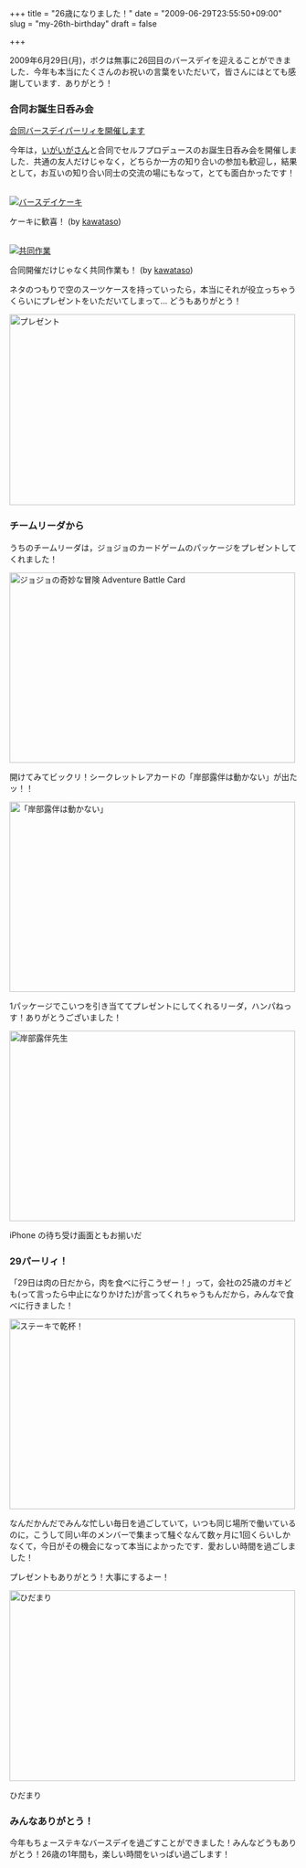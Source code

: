 +++
title = "26歳になりました！"
date = "2009-06-29T23:55:50+09:00"
slug = "my-26th-birthday"
draft = false

+++

<p>2009年6月29日(月)，ボクは無事に26回目のバースデイを迎えることができました．今年も本当にたくさんのお祝いの言葉をいただいて，皆さんにはとても感謝しています．ありがとう！</p>
<h3>合同お誕生日呑み会</h3>
<p><a href="http://june29.jp/2009/06/01/collaborative-birthday-party-with-igaiga/" title="合同バースデイパーリィを開催します - 準二級.jp">合同バースデイパーリィを開催します</a></p>
<p>今年は，<a title="igaiga diary" href="http://igarashikuniaki.net/tdiary/">いがいがさん</a>と合同でセルフプロデュースのお誕生日呑み会を開催しました．共通の友人だけじゃなく，どちらか一方の知り合いの参加も歓迎し，結果として，お互いの知り合い同士の交流の場にもなって，とても面白かったです！</p>
<p><a href="http://www.flickr.com/photos/kawataso/3663497499/" title="DSC_9789 on Flickr - Photo Sharing!"><br />
  <img src="http://farm3.static.flickr.com/2581/3663497499_5b84c88ee3.jpg" alt="バースデイケーキ" /><br />
</a></p>
<p class="photo-caption">ケーキに歓喜！ (by <a href="http://www.flickr.com/photos/kawataso/" title="Flickr: kawataso's Photostream">kawataso</a>)</p>
<p><a href="http://www.flickr.com/photos/kawataso/3664299662/in/set-72157620613487114/" title="DSC_9804 on Flickr - Photo Sharing!"><br />
  <img src="http://farm4.static.flickr.com/3327/3664299662_b6715ddb93.jpg" alt="共同作業" /><br />
</a></p>
<p class="photo-caption">合同開催だけじゃなく共同作業も！ (by <a href="http://www.flickr.com/photos/kawataso/" title="Flickr: kawataso's Photostream">kawataso</a>)</p>
<p>ネタのつもりで空のスーツケースを持っていったら，本当にそれが役立っちゃうくらいにプレゼントをいただいてしまって… どうもありがとう！</p>
<p><a href="http://www.flickr.com/photos/june29/3671735441/" title="プレゼント by june29, on Flickr"><img src="http://farm4.static.flickr.com/3643/3671735441_30686fb772.jpg" width="500" height="334" alt="プレゼント" /></a></p>
<h3>チームリーダから</h3>
<p>うちのチームリーダは，ジョジョのカードゲームのパッケージをプレゼントしてくれました！</p>
<p><a href="http://www.flickr.com/photos/june29/3669736871/" title="ジョジョの奇妙な冒険 Adventure Battle Card by june29, on Flickr"><img src="http://farm4.static.flickr.com/3375/3669736871_071c610e98.jpg" width="500" height="333" alt="ジョジョの奇妙な冒険 Adventure Battle Card" /></a></p>
<p>開けてみてビックリ！シークレットレアカードの「岸部露伴は動かない」が出たッ！！</p>
<p><a href="http://www.flickr.com/photos/june29/3670542434/" title="「岸部露伴は動かない」 by june29, on Flickr"><img src="http://farm4.static.flickr.com/3341/3670542434_06b56ccafd.jpg" width="500" height="333" alt="「岸部露伴は動かない」" /></a></p>
<p>1パッケージでこいつを引き当ててプレゼントにしてくれるリーダ，ハンパねっす！ありがとうございました！</p>
<p><a href="http://www.flickr.com/photos/june29/3669737327/" title="岸部露伴先生 by june29, on Flickr"><img src="http://farm4.static.flickr.com/3386/3669737327_b24939d6b2.jpg" width="500" height="333" alt="岸部露伴先生" /></a></p>
<p class="photo-caption">iPhone の待ち受け画面ともお揃いだ</p>
<h3>29パーリィ！</h3>
<p>「29日は肉の日だから，肉を食べに行こうぜー！」って，会社の25歳のガキども(って言ったら中止になりかけた)が言ってくれちゃうもんだから，みんなで食べに行きました！</p>
<p><a href="http://www.flickr.com/photos/june29/3672244548/" title="ステーキで乾杯！ by june29, on Flickr"><img src="http://farm3.static.flickr.com/2472/3672244548_3116871d77.jpg" width="500" height="333" alt="ステーキで乾杯！" /></a></p>
<p>なんだかんだでみんな忙しい毎日を過ごしていて，いつも同じ場所で働いているのに，こうして同い年のメンバーで集まって騒ぐなんて数ヶ月に1回くらいしかなくて，今日がその機会になって本当によかったです．愛おしい時間を過ごしました！</p>
<p>プレゼントもありがとう！大事にするよー！</p>
<p><a href="http://www.flickr.com/photos/june29/3671578259/" title="ひだまり by june29, on Flickr"><img src="http://farm4.static.flickr.com/3355/3671578259_dc2e52a97e.jpg" width="500" height="334" alt="ひだまり" /></a></p>
<p class="photo-caption">ひだまり</p>
<h3>みんなありがとう！</h3>
<p>今年もちょーステキなバースデイを過ごすことができました！みんなどうもありがとう！26歳の1年間も，楽しい時間をいっぱい過ごします！</p>
